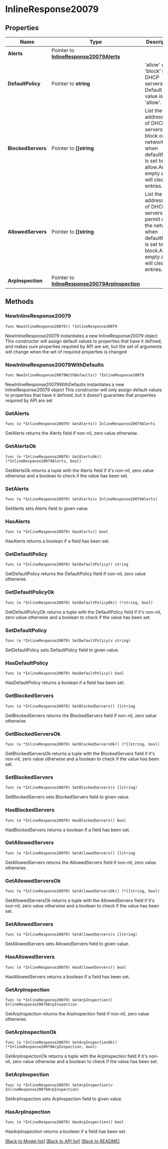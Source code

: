 # InlineResponse20079

## Properties

Name | Type | Description | Notes
------------ | ------------- | ------------- | -------------
**Alerts** | Pointer to [**InlineResponse20079Alerts**](InlineResponse20079Alerts.md) |  | [optional] 
**DefaultPolicy** | Pointer to **string** | &#39;allow&#39; or &#39;block&#39; new DHCP servers. Default value is &#39;allow&#39;. | [optional] 
**BlockedServers** | Pointer to **[]string** | List the MAC addresses of DHCP servers to block on the network when defaultPolicy is set       to allow.An empty array will clear the entries. | [optional] 
**AllowedServers** | Pointer to **[]string** | List the MAC addresses of DHCP servers to permit on the network when defaultPolicy is set       to block.An empty array will clear the entries. | [optional] 
**ArpInspection** | Pointer to [**InlineResponse20079ArpInspection**](InlineResponse20079ArpInspection.md) |  | [optional] 

## Methods

### NewInlineResponse20079

`func NewInlineResponse20079() *InlineResponse20079`

NewInlineResponse20079 instantiates a new InlineResponse20079 object
This constructor will assign default values to properties that have it defined,
and makes sure properties required by API are set, but the set of arguments
will change when the set of required properties is changed

### NewInlineResponse20079WithDefaults

`func NewInlineResponse20079WithDefaults() *InlineResponse20079`

NewInlineResponse20079WithDefaults instantiates a new InlineResponse20079 object
This constructor will only assign default values to properties that have it defined,
but it doesn't guarantee that properties required by API are set

### GetAlerts

`func (o *InlineResponse20079) GetAlerts() InlineResponse20079Alerts`

GetAlerts returns the Alerts field if non-nil, zero value otherwise.

### GetAlertsOk

`func (o *InlineResponse20079) GetAlertsOk() (*InlineResponse20079Alerts, bool)`

GetAlertsOk returns a tuple with the Alerts field if it's non-nil, zero value otherwise
and a boolean to check if the value has been set.

### SetAlerts

`func (o *InlineResponse20079) SetAlerts(v InlineResponse20079Alerts)`

SetAlerts sets Alerts field to given value.

### HasAlerts

`func (o *InlineResponse20079) HasAlerts() bool`

HasAlerts returns a boolean if a field has been set.

### GetDefaultPolicy

`func (o *InlineResponse20079) GetDefaultPolicy() string`

GetDefaultPolicy returns the DefaultPolicy field if non-nil, zero value otherwise.

### GetDefaultPolicyOk

`func (o *InlineResponse20079) GetDefaultPolicyOk() (*string, bool)`

GetDefaultPolicyOk returns a tuple with the DefaultPolicy field if it's non-nil, zero value otherwise
and a boolean to check if the value has been set.

### SetDefaultPolicy

`func (o *InlineResponse20079) SetDefaultPolicy(v string)`

SetDefaultPolicy sets DefaultPolicy field to given value.

### HasDefaultPolicy

`func (o *InlineResponse20079) HasDefaultPolicy() bool`

HasDefaultPolicy returns a boolean if a field has been set.

### GetBlockedServers

`func (o *InlineResponse20079) GetBlockedServers() []string`

GetBlockedServers returns the BlockedServers field if non-nil, zero value otherwise.

### GetBlockedServersOk

`func (o *InlineResponse20079) GetBlockedServersOk() (*[]string, bool)`

GetBlockedServersOk returns a tuple with the BlockedServers field if it's non-nil, zero value otherwise
and a boolean to check if the value has been set.

### SetBlockedServers

`func (o *InlineResponse20079) SetBlockedServers(v []string)`

SetBlockedServers sets BlockedServers field to given value.

### HasBlockedServers

`func (o *InlineResponse20079) HasBlockedServers() bool`

HasBlockedServers returns a boolean if a field has been set.

### GetAllowedServers

`func (o *InlineResponse20079) GetAllowedServers() []string`

GetAllowedServers returns the AllowedServers field if non-nil, zero value otherwise.

### GetAllowedServersOk

`func (o *InlineResponse20079) GetAllowedServersOk() (*[]string, bool)`

GetAllowedServersOk returns a tuple with the AllowedServers field if it's non-nil, zero value otherwise
and a boolean to check if the value has been set.

### SetAllowedServers

`func (o *InlineResponse20079) SetAllowedServers(v []string)`

SetAllowedServers sets AllowedServers field to given value.

### HasAllowedServers

`func (o *InlineResponse20079) HasAllowedServers() bool`

HasAllowedServers returns a boolean if a field has been set.

### GetArpInspection

`func (o *InlineResponse20079) GetArpInspection() InlineResponse20079ArpInspection`

GetArpInspection returns the ArpInspection field if non-nil, zero value otherwise.

### GetArpInspectionOk

`func (o *InlineResponse20079) GetArpInspectionOk() (*InlineResponse20079ArpInspection, bool)`

GetArpInspectionOk returns a tuple with the ArpInspection field if it's non-nil, zero value otherwise
and a boolean to check if the value has been set.

### SetArpInspection

`func (o *InlineResponse20079) SetArpInspection(v InlineResponse20079ArpInspection)`

SetArpInspection sets ArpInspection field to given value.

### HasArpInspection

`func (o *InlineResponse20079) HasArpInspection() bool`

HasArpInspection returns a boolean if a field has been set.


[[Back to Model list]](../README.md#documentation-for-models) [[Back to API list]](../README.md#documentation-for-api-endpoints) [[Back to README]](../README.md)


